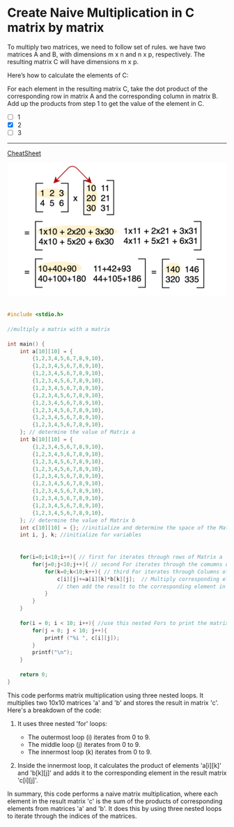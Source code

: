 # Create Naive Multiplication in C  matrix by matrix

To multiply two matrices, we need to follow set of rules. we have two matrices A and B, with dimensions m x n and n x p, respectively. The resulting matrix C will have dimensions m x p.

Here’s how to calculate the elements of C:

For each element in the resulting matrix C, take the dot product of the corresponding row in matrix A and the corresponding column in matrix B.
Add up the products from step 1 to get the value of the element in C.

- [ ] 1
- [x] 2
- [ ] 3

---
[CheatSheet](https://www.markdownguide.org/cheat-sheet/)

![marix](Matrix.png)

```c

#include <stdio.h>

//multiply a matrix with a matrix

int main() {
    int a[10][10] = {
        {1,2,3,4,5,6,7,8,9,10},
        {1,2,3,4,5,6,7,8,9,10},
        {1,2,3,4,5,6,7,8,9,10},
        {1,2,3,4,5,6,7,8,9,10},
        {1,2,3,4,5,6,7,8,9,10},
        {1,2,3,4,5,6,7,8,9,10},
        {1,2,3,4,5,6,7,8,9,10},
        {1,2,3,4,5,6,7,8,9,10},
        {1,2,3,4,5,6,7,8,9,10},
        {1,2,3,4,5,6,7,8,9,10},
    }; // determine the value of Matrix a
    int b[10][10] = { 
        {1,2,3,4,5,6,7,8,9,10},
        {1,2,3,4,5,6,7,8,9,10},
        {1,2,3,4,5,6,7,8,9,10},
        {1,2,3,4,5,6,7,8,9,10},
        {1,2,3,4,5,6,7,8,9,10},
        {1,2,3,4,5,6,7,8,9,10},
        {1,2,3,4,5,6,7,8,9,10},
        {1,2,3,4,5,6,7,8,9,10},
        {1,2,3,4,5,6,7,8,9,10},
        {1,2,3,4,5,6,7,8,9,10},
    }; // determine the value of Matrix b
    int c[10][10] = {}; //initialize and determine the space of the Matrix c 
    int i, j, k; //initialize for variables
    
	
    for(i=0;i<10;i++){ // first for iterates through rows of Matrix a
        for(j=0;j<10;j++){ // second For iterates through the comumns of Matrix b
            for(k=0;k<10;k++){ // third For iterates through Columns of Matrix a and rows of Matrix b
                c[i][j]+=a[i][k]*b[k][j];  // Multiply corresponding elements from matrices 'a' and 'b',
                // then add the result to the corresponding element in matrix 'c'.
            }
        }
    }
    
    for(i = 0; i < 10; i++){ //use this nested Fors to print the matrix 
        for(j = 0; j < 10; j++){
            printf ("%i ", c[i][j]);
        }
        printf("\n");
    }
    
    return 0;
}

```


This code performs matrix multiplication using three nested loops. 
It multiplies two 10x10 matrices 'a' and 'b' and stores the result in matrix 'c'. 
Here's a breakdown of the code:

1. It uses three nested 'for' loops:
   - The outermost loop (i) iterates from 0 to 9.
   - The middle loop (j) iterates from 0 to 9.
   - The innermost loop (k) iterates from 0 to 9.

2. Inside the innermost loop, it calculates the product of elements 'a[i][k]' 
and 'b[k][j]' and adds it to the corresponding element 
in the result matrix 'c[i][j]'.

In summary, this code performs a naive matrix multiplication, 
where each element in the result matrix 'c' is the sum of the products of 
corresponding elements from matrices 'a' and 'b'. It does this by using three 
nested loops to iterate through the indices of the matrices.

